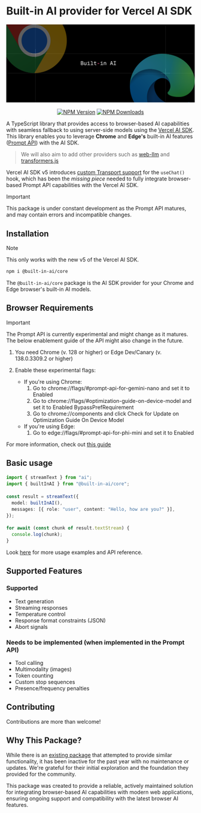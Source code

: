 # Built-in AI provider for Vercel AI SDK

<img src="npm-header.png">

<div align="center">

[![NPM Version](https://img.shields.io/npm/v/built-in-ai)](https://www.npmjs.com/package/built-in-ai)
[![NPM Downloads](https://img.shields.io/npm/dw/built-in-ai)](https://www.npmjs.com/package/built-in-ai)

</div>

A TypeScript library that provides access to browser-based AI capabilities with seamless fallback to using server-side models using the [Vercel AI SDK](https://ai-sdk.dev/). This library enables you to leverage **Chrome** and **Edge's** built-in AI features ([Prompt API](https://github.com/webmachinelearning/prompt-api)) with the AI SDK.

> We will also aim to add other providers such as [web-llm](https://github.com/mlc-ai/web-llm) and [transformers.js](https://huggingface.co/docs/transformers.js/en/index)

Vercel AI SDK v5 introduces [custom Transport support](https://v5.ai-sdk.dev/docs/announcing-ai-sdk-5-beta#enhanced-usechat-architecture) for the `useChat()` hook, which has been the _missing piece_ needed to fully integrate browser-based Prompt API capabilities with the Vercel AI SDK.

> [!IMPORTANT]
> This package is under constant development as the Prompt API matures, and may contain errors and incompatible changes.

## Installation

> [!NOTE]
> This only works with the new v5 of the Vercel AI SDK.

```bash
npm i @built-in-ai/core
```

The `@built-in-ai/core` package is the AI SDK provider for your Chrome and Edge browser's built-in AI models.

## Browser Requirements

> [!IMPORTANT]
> The Prompt API is currently experimental and might change as it matures. The below enablement guide of the API might also change in the future.

1. You need Chrome (v. 128 or higher) or Edge Dev/Canary (v. 138.0.3309.2 or higher)

2. Enable these experimental flags:
   - If you're using Chrome:
     1. Go to chrome://flags/#prompt-api-for-gemini-nano and set it to Enabled
     2. Go to chrome://flags/#optimization-guide-on-device-model and set it to Enabled BypassPrefRequirement
     3. Go to chrome://components and click Check for Update on Optimization Guide On Device Model
   - If you're using Edge:
     1. Go to edge://flags/#prompt-api-for-phi-mini and set it to Enabled

For more information, check out [this guide](https://developer.chrome.com/docs/extensions/ai/prompt-api)

## Basic usage

```typescript
import { streamText } from "ai";
import { builtInAI } from "@built-in-ai/core";

const result = streamText({
  model: builtInAI(),
  messages: [{ role: "user", content: "Hello, how are you?" }],
});

for await (const chunk of result.textStream) {
  console.log(chunk);
}
```

Look [here](/packages/built-in-ai/README.md) for more usage examples and API reference.

## Supported Features

### Supported

- Text generation
- Streaming responses
- Temperature control
- Response format constraints (JSON)
- Abort signals

### Needs to be implemented (when implemented in the Prompt API)

- Tool calling
- Multimodality (images)
- Token counting
- Custom stop sequences
- Presence/frequency penalties

## Contributing

Contributions are more than welcome!

## Why This Package?

While there is an [existing package](https://github.com/jeasonstudio/chrome-ai) that attempted to provide similar functionality, it has been inactive for the past year with no maintenance or updates. We're grateful for their initial exploration and the foundation they provided for the community.

This package was created to provide a reliable, actively maintained solution for integrating browser-based AI capabilities with modern web applications, ensuring ongoing support and compatibility with the latest browser AI features.
